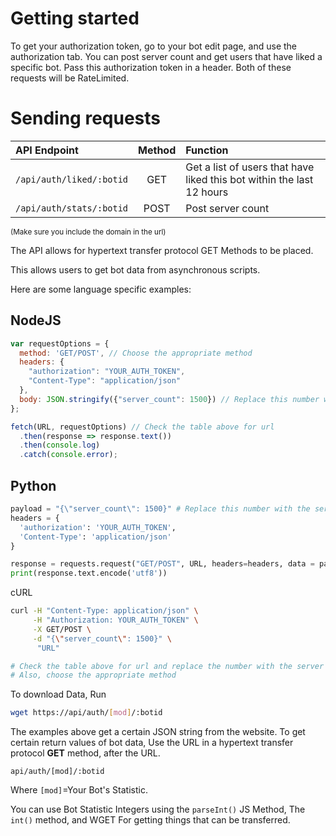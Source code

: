 # Getting started

To get your authorization token, go to your bot edit page, and use the authorization tab. You can post server count 
and get users that have liked a specific bot. Pass this authorization token in a header. Both of these requests will 
be RateLimited.

# Sending requests

| API Endpoint              | Method | Function                                                              |
| :------------------------ | :----: | :-------------------------------------------------------------------- |
| `/api/auth/liked/:botid`  | GET    | Get a list of users that have liked this bot within the last 12 hours |
| `/api/auth/stats/:botid`  | POST   | Post server count                                                     |

<sub>(Make sure you include the domain in the url)</sub>

The API allows for hypertext transfer protocol GET Methods to be placed.

This allows users to get bot data from asynchronous scripts.

Here are some language specific examples:

## NodeJS
```js
var requestOptions = {
  method: 'GET/POST', // Choose the appropriate method
  headers: {
    "authorization": "YOUR_AUTH_TOKEN",
    "Content-Type": "application/json"
  },
  body: JSON.stringify({"server_count": 1500}) // Replace this number with the server count
};

fetch(URL, requestOptions) // Check the table above for url
  .then(response => response.text())
  .then(console.log)
  .catch(console.error);
```
## Python
```py
payload = "{\"server_count\": 1500}" # Replace this number with the server count
headers = {
  'authorization': 'YOUR_AUTH_TOKEN',
  'Content-Type': 'application/json'
}

response = requests.request("GET/POST", URL, headers=headers, data = payload) # Check the table above for url and choose the appropriate method
print(response.text.encode('utf8'))
```

cURL
```bash
curl -H "Content-Type: application/json" \
     -H "Authorization: YOUR_AUTH_TOKEN" \
     -X GET/POST \
     -d "{\"server_count\": 1500}" \
      "URL"

# Check the table above for url and replace the number with the server count
# Also, choose the appropriate method
```

To download Data, Run

```bash
wget https://api/auth/[mod]/:botid
```

The examples above get a certain JSON string from the website.
To get certain return values of bot data, Use the URL in a 
hypertext transfer protocol **GET** method, after the URL.

`api/auth/[mod]/:botid`

Where `[mod]`=Your Bot's Statistic.

You can use Bot Statistic Integers using the `parseInt()` JS Method,
The `int()` method, and WGET For getting things that can be transferred.

